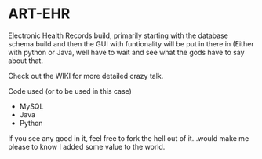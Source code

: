 # ART-EHR
Electronic Health Records build, primarily starting with the database schema build and then the GUI with 
funtionality will be put in there in (Either with python or Java, well have to wait and see what the gods have to say about that.

Check out the WIKI for more detailed crazy talk.

Code used (or to be used in this case)
+ MySQL
+ Java
+ Python

If you see any good in it, feel free to fork the hell out of it...would make me please to know I added some value to the world.
